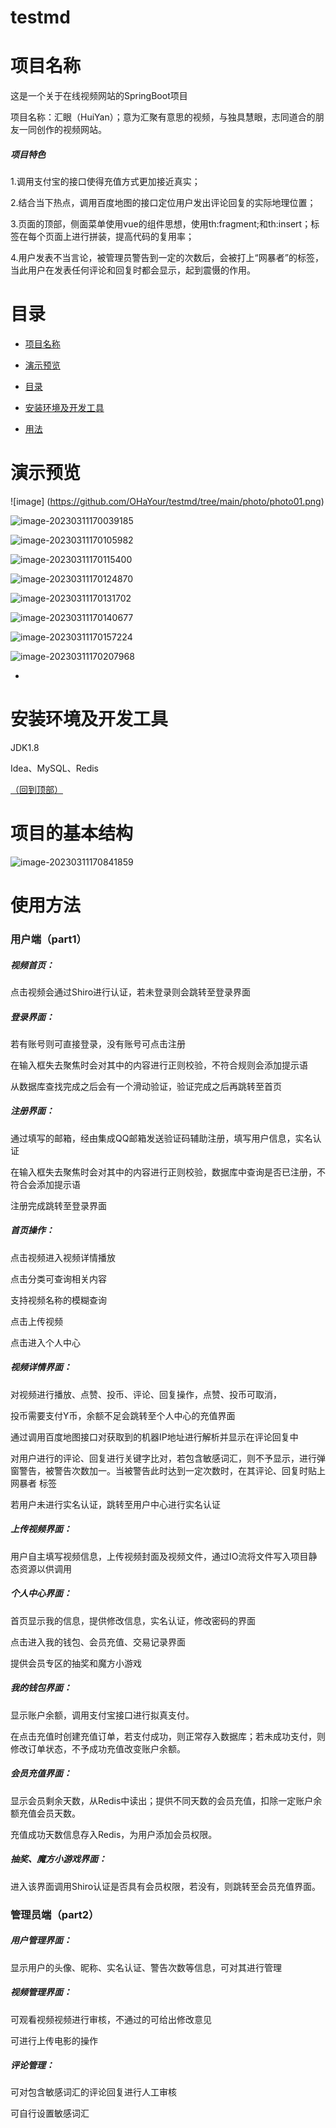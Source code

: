 # testmd
# 项目名称

这是一个关于在线视频网站的SpringBoot项目

项目名称：汇眼（HuiYan）；意为汇聚有意思的视频，与独具慧眼，志同道合的朋友一同创作的视频网站。

##### 项目特色
1.调用支付宝的接口使得充值方式更加接近真实；

2.结合当下热点，调用百度地图的接口定位用户发出评论回复的实际地理位置；

3.页面的顶部，侧面菜单使用vue的组件思想，使用th:fragment;和th:insert；标签在每个页面上进行拼装，提高代码的复用率；

4.用户发表不当言论，被管理员警告到一定的次数后，会被打上“网暴者”的标签，当此用户在发表任何评论和回复时都会显示，起到震慑的作用。

# 目录

- [项目名称](https://github.com/OHaYour/testmd/edit/main/README.md#project-title)

- [演示预览](https://github.com/navendu-pottekkat/awesome-readme/blob/master/README-template.md#demo-preview)

- [目录](https://github.com/navendu-pottekkat/awesome-readme/blob/master/README-template.md#table-of-contents)

- [安装环境及开发工具](https://github.com/navendu-pottekkat/awesome-readme/blob/master/README-template.md#installation)

- [用法](https://github.com/navendu-pottekkat/awesome-readme/blob/master/README-template.md#usage)

  

# 演示预览

![image] (https://github.com/OHaYour/testmd/tree/main/photo/photo01.png)



![image-20230311170039185](C:\Users\Moki\AppData\Roaming\Typora\typora-user-images\image-20230311170039185.png)



![image-20230311170105982](C:\Users\Moki\AppData\Roaming\Typora\typora-user-images\image-20230311170105982.png)

![image-20230311170115400](C:\Users\Moki\AppData\Roaming\Typora\typora-user-images\image-20230311170115400.png)

![image-20230311170124870](C:\Users\Moki\AppData\Roaming\Typora\typora-user-images\image-20230311170124870.png)

![image-20230311170131702](C:\Users\Moki\AppData\Roaming\Typora\typora-user-images\image-20230311170131702.png)

![image-20230311170140677](C:\Users\Moki\AppData\Roaming\Typora\typora-user-images\image-20230311170140677.png)

![image-20230311170157224](C:\Users\Moki\AppData\Roaming\Typora\typora-user-images\image-20230311170157224.png)

![image-20230311170207968](C:\Users\Moki\AppData\Roaming\Typora\typora-user-images\image-20230311170207968.png)



- 

# 安装环境及开发工具

JDK1.8

Idea、MySQL、Redis

[（回到顶部）](https://github.com/OHaYour/testmd/edit/main/README.md/#table-of-contents)



# 项目的基本结构

![image-20230311170841859](C:\Users\Moki\AppData\Roaming\Typora\typora-user-images\image-20230311170841859.png)

# 使用方法

### 用户端（part1）

##### 视频首页：

点击视频会通过Shiro进行认证，若未登录则会跳转至登录界面



##### 登录界面：

若有账号则可直接登录，没有账号可点击注册

在输入框失去聚焦时会对其中的内容进行正则校验，不符合规则会添加提示语

从数据库查找完成之后会有一个滑动验证，验证完成之后再跳转至首页



##### 注册界面：

通过填写的邮箱，经由集成QQ邮箱发送验证码辅助注册，填写用户信息，实名认证

在输入框失去聚焦时会对其中的内容进行正则校验，数据库中查询是否已注册，不符合会添加提示语

注册完成跳转至登录界面



##### 首页操作：

点击视频进入视频详情播放

点击分类可查询相关内容

支持视频名称的模糊查询

点击上传视频

点击进入个人中心



##### 视频详情界面：

对视频进行播放、点赞、投币、评论、回复操作，点赞、投币可取消，

投币需要支付Y币，余额不足会跳转至个人中心的充值界面

通过调用百度地图接口对获取到的机器IP地址进行解析并显示在评论回复中

对用户进行的评论、回复进行关键字比对，若包含敏感词汇，则不予显示，进行弹窗警告，被警告次数加一。当被警告此时达到一定次数时，在其评论、回复时贴上 网暴者 标签

若用户未进行实名认证，跳转至用户中心进行实名认证



##### 上传视频界面：

用户自主填写视频信息，上传视频封面及视频文件，通过IO流将文件写入项目静态资源以供调用



##### 个人中心界面：

首页显示我的信息，提供修改信息，实名认证，修改密码的界面

点击进入我的钱包、会员充值、交易记录界面

提供会员专区的抽奖和魔方小游戏



##### 我的钱包界面：

显示账户余额，调用支付宝接口进行拟真支付。

在点击充值时创建充值订单，若支付成功，则正常存入数据库；若未成功支付，则修改订单状态，不予成功充值改变账户余额。



##### 会员充值界面：

显示会员剩余天数，从Redis中读出；提供不同天数的会员充值，扣除一定账户余额充值会员天数。

充值成功天数信息存入Redis，为用户添加会员权限。



##### 抽奖、魔方小游戏界面：

进入该界面调用Shiro认证是否具有会员权限，若没有，则跳转至会员充值界面。



### 管理员端（part2）

##### 用户管理界面：

显示用户的头像、昵称、实名认证、警告次数等信息，可对其进行管理



##### 视频管理界面：

可观看视频视频进行审核，不通过的可给出修改意见

可进行上传电影的操作



##### 评论管理：

可对包含敏感词汇的评论回复进行人工审核

可自行设置敏感词汇







